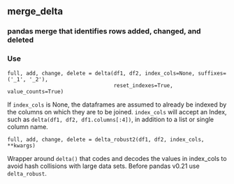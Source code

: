 ## merge_delta
### pandas merge that identifies rows added, changed, and deleted

### Use

```
full, add, change, delete = delta(df1, df2, index_cols=None, suffixes=('_1', '_2'),
                                  reset_indexes=True, value_counts=True)
```

If `index_cols` is None, the dataframes are assumed to already be indexed by the
columns on which they are to be joined. `index_cols` will accept an Index, such as
`delta(df1, df2, df1.columns[:4])`, in addition to a list or single column name.

```
full, add, change, delete = delta_robust2(df1, df2, index_cols, **kwargs)
```

Wrapper around `delta()` that codes and decodes the values in index_cols to avoid
hash collisions with large data sets. Before pandas v0.21 use `delta_robust`.
